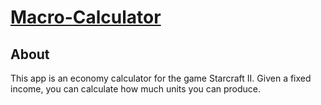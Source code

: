 # [Macro-Calculator](https://rotschnabel.github.io/)
## About
This app is an economy calculator for the game Starcraft II. Given a fixed income, you can calculate how much units you can produce.
